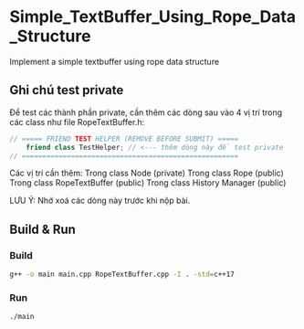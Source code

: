 # Simple_TextBuffer_Using_Rope_Data_Structure
Implement a simple textbuffer using rope data structure

## Ghi chú test private

Để test các thành phần private, cần thêm các dòng sau vào 4 vị trí trong các class như file RopeTextBuffer.h:

```cpp
// ===== FRIEND TEST HELPER (REMOVE BEFORE SUBMIT) =====
	friend class TestHelper; // <--- thêm dòng này để test private
// =====================================================
```

Các vị trí cần thêm: 
    Trong class Node (private) 
    Trong class Rope (public)
    Trong class RopeTextBuffer (public)
    Trong class History Manager (public)

LƯU Ý: Nhớ xoá các dòng này trước khi nộp bài.

## Build & Run
### Build
```sh
g++ -o main main.cpp RopeTextBuffer.cpp -I . -std=c++17
```

### Run
```sh
./main
```

